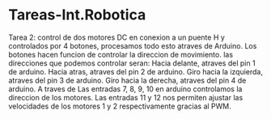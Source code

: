 # Tareas-Int.Robotica
Tarea 2: control de dos motores DC en conexion a un puente H y controlados por 4 botones, procesamos todo esto atraves de Arduino.
Los botones hacen funcion de controlar la direccion de movimiento.
las direcciones que podemos controlar seran:
Hacia delante, atraves del pin 1 de arduino.
Hacia atras, atraves del pin 2 de arduino.
Giro hacia la izquierda, atraves del pin 3 de arduino.
Giro hacia la derecha, atraves del pin 4 de arduino.
A traves de Las entradas 7, 8, 9, 10 en arduino controlamos la direccion de los motores.
Las entradas 11 y 12 nos permiten ajustar las velocidades de los motores 1 y 2 respectivamente gracias al PWM.
